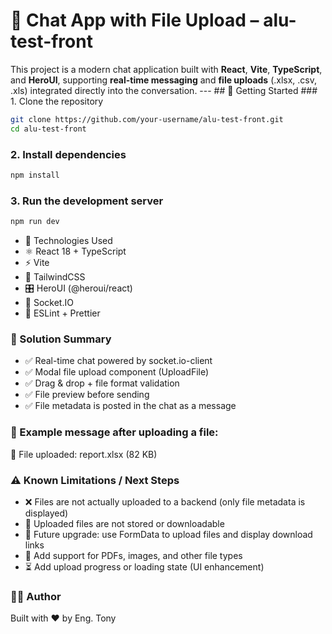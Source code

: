 # 💬 Chat App with File Upload – alu-test-front 

This project is a modern chat application built with **React**, **Vite**, **TypeScript**, and **HeroUI**, supporting **real-time messaging** and **file uploads** (.xlsx, .csv, .xls) integrated directly into the conversation. --- ## 🚀 Getting Started ### 1. Clone the repository
```bash
git clone https://github.com/your-username/alu-test-front.git
cd alu-test-front
```

### 2. Install dependencies

```bash
npm install
```

### 3. Run the development server

```bash
npm run dev
```

- 🔧 Technologies Used 
- ⚛️ React 18 + TypeScript 
- ⚡ Vite 
- 🎨 TailwindCSS 
- 🎛 HeroUI (@heroui/react)
- 🔌 Socket.IO
- 🧹 ESLint + Prettier

### 🧠 Solution Summary 
- ✅ Real-time chat powered by socket.io-client
- ✅ Modal file upload component (UploadFile)
- ✅ Drag & drop + file format validation
- ✅ File preview before sending
- ✅ File metadata is posted in the chat as a message

### 💬 Example message after uploading a file:
📎 File uploaded: report.xlsx (82 KB)
    
### ⚠️ Known Limitations / Next Steps

- ❌ Files are not actually uploaded to a backend (only file metadata is displayed)
- 🧩 Uploaded files are not stored or downloadable
- 🔗 Future upgrade: use FormData to upload files and display download links
- 📁 Add support for PDFs, images, and other file types
- ⏳ Add upload progress or loading state (UI enhancement)

### 👨‍💻 Author

Built with ❤️ by Eng. Tony
